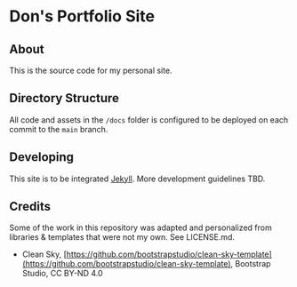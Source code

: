 # Don's Portfolio Site

## About

This is the source code for my personal site. 

## Directory Structure
All code and assets in the `/docs` folder is configured to be deployed on each commit to the `main` branch.


## Developing
This site is to be integrated [Jekyll](https://jekyllrb.com/). 
More development guidelines TBD.

<!--
The site is currently built using [Jekyll](https://jekyllrb.com/), using the [Phantom](https://github.com/jamigibbs/phantom) theme.
-->

<!--
## Developing


### Setup
Clone this repo. Run the following on terminal:
```
gem install bundler
bundle install
bundle exec jekyll serve
```

### Site Generation
Run the following
```
bundle exec jekyll serve
```

Running this generates the site's source code in the `/doc` folder, and hosts the site locally.

### Deploying to Github Pages
Since Github pages doesn't support all of Jekyll's plugins all that well, we'll need to manually perform the bundling to deploy our updated site.
This repo is currently set up to serve files that are in the `/doc` folder.

-->

## Credits

Some of the work in this repository was adapted and personalized from libraries & templates that were not my own. See LICENSE.md.

- Clean Sky, [https://github.com/bootstrapstudio/clean-sky-template](https://github.com/bootstrapstudio/clean-sky-template), Bootstrap Studio, CC BY-ND 4.0
